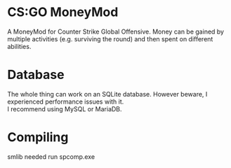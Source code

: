 # CS:GO MoneyMod
A MoneyMod for Counter Strike Global Offensive. Money can be gained by multiple activities (e.g. surviving the round) and then spent on different abilities.

# Database
The whole thing can work on an SQLite database. However beware, I experienced performance issues with it.  
I recommend using MySQL or MariaDB.

# Compiling
smlib needed
run spcomp.exe
